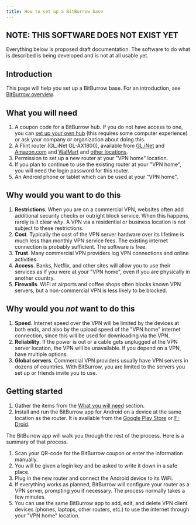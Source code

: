 ```yaml
---
title: How to set up a BitBurrow base
---
```


## NOTE: THIS SOFTWARE DOES NOT EXIST YET

Everything below is proposed draft documentation. The software to do what is described is being developed and is not at all usable yet.

## Introduction

This page will help you set up a BitBurrow base. For an introduction, see [BitBurrow overview](index.md).

## What you will need

1. A coupon code for a BitBurrow hub. If you do not have access to one, you can [set up your own hub](hub.md) (this requires some computer experience) or ask your company or organization about doing this.
1. A Flint router (GL.iNet GL-AX1800), available from [GL.iNet](https://store.gl-inet.com/collections/smart-home-gateway-mesh-router/products/flint-gl-ax1800-dual-band-gigabit-wifi-6-openwrt-adguard-home) and [Amazon.com](https://amazon.com/dp/B09HBW45ZJ) and [WalMart](https://www.walmart.com/ip/-/187628398) and [other locations](https://www.gl-inet.com/where-to-buy/#europe).
1. Permission to set up a new router at your "VPN home" location.
1. If you plan to continue to use the existing router at your "VPN home", you will need the login password for this router.
1. An Android phone or tablet which can be used at your "VPN home".

## Why would you want to do this

1. **Restrictions**. When you are on a commercial VPN, websites often add additional security checks or outright block service. When this happens, rarely is it clear *why*. A VPN via a residential or business location is not subject to these restrictions.
1. **Cost**. Typically the cost of the VPN server hardware over its lifetime is much less than monthly VPN service fees. The existing internet connection is probably sufficient. The software is free.
1. **Trust**. Many commercial VPN providers log VPN connections and online activities.
1. **Access**. Banks, Netflix, and other sites will allow you to use their services as if you were at your "VPN home", even if you are physically in another country.
1. **Firewalls**. WiFi at airports and coffee shops often blocks known VPN servers, but a non-commercial VPN is less likely to be blocked.

## Why would you *not* want to do this

1. **Speed**. Internet speed over the VPN will be limited by the devices at both ends, and also by the upload speed of the "VPN home" internet connection, since this will be used for downloading via the VPN.
1. **Reliability**. If the power is out or a cable gets unplugged at the VPN server location, the VPN will be unavailable. If you depend on a VPN, have multiple options.
1. **Global servers**. Commercial VPN providers usually have VPN servers in dozens of countries. With BitBurrow, you are limited to the servers you set up or friends invite you to use.

## Getting started

1. Gather the items from the [What you will need](#what-you-will-need) section.
1. Install and run the BitBurrow app for Android on a device at the same location as the router. It is available from the [Google Play Store](https://play.google.com/store/apps/details?id=com.bitburrow.app) or [F-Droid](https://f-droid.org/en/packages/com.bitburrow.app/).

The BitBurrow app will walk you through the rest of the process. Here is a summary of that process.

1. Scan your QR-code for the BitBurrow coupon or enter the information manually.
1. You will be given a login key and be asked to write it down in a safe place.
1. Plug in the new router and connect the Android device to its WiFi.
1. If everything works as planned, BitBurrow will configure your router as a VPN server, prompting you if necessary. The process normally takes a few minutes.
1. You can use the same BitBurrow app to add, edit, and delete VPN client devices (phones, laptops, other routers, etc.) to use the internet through your "VPN home" location.

